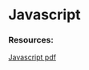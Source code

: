 # Javascript

### Resources:
[Javascript pdf](https://studylib.net/doc/25685531/the-javascript-way)
